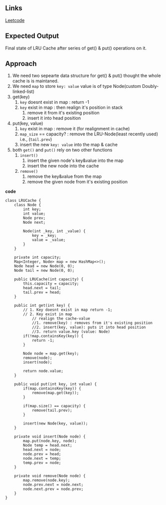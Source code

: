 ## Links
[Leetcode](https://leetcode.com/problems/lru-cache/)

## Expected Output
Final state of LRU Cache after series of get() & put() operations on it.

## Approach
1. We need two sepearte data structure for get() & put() thought the whole cache is is maintaned.
2. We need `map` to store `key: value` value is of type Node(custom Doubly-linked-list)
3. get(key)
   1. `key` doesnt exist in map : return -1
   2. `key` exist in map : then realign it's position in stack
      1. remove it from it's existing position
      2. insert it into head position
4. put(key, value)
   1. `key` exist in map : remove it (for realignment in cache)
   2. `map_size` == capacity? : remove the LRU-Node(least recently used) i.e., (`tail.prev`)
   3. insert the new `key: value` into the map & cache
5. both `get()` and `put()` rely on two other functions
   1. `insert()`
      1. insert the given node's key&value into the map
      2. insert the new node into the cache
   2. `remove()` 
      1. remove the key&value from the map
      2. remove the given node from it's existing position

**code**
```
class LRUCache {
    class Node {
        int key;
        int value;
        Node prev;
        Node next;

        Node(int _key, int _value) {
            key = _key;
            value = _value;
        }
    }

    private int capacity;
    Map<Integer, Node> map = new HashMap<>();
    Node head = new Node(0, 0);
    Node tail = new Node(0, 0);
    
    public LRUCache(int capacity) {
        this.capacity = capacity;
        head.next = tail;
        tail.prev = head;
    }
    
    public int get(int key) {
        // 1. Key doesnt exist in map return -1;
        // 2. Key exist in map
            // realign the cache-value
            //1. remove(key) : removes from it's existing position
            //2. insert(key, value): puts it into head position
            //3. return value.key (value: Node)
        if(!map.containsKey(key)) {
            return -1;
        }

        Node node = map.get(key);
        remove(node);
        insert(node);
        
        return node.value;
    }
    
    public void put(int key, int value) {
        if(map.containsKey(key)) {
            remove(map.get(key));
        }

        if(map.size() == capacity) {
            remove(tail.prev);
        }

        insert(new Node(key, value));
    }

    private void insert(Node node) {
        map.put(node.key, node);
        Node temp = head.next;
        head.next = node;
        node.prev = head;
        node.next = temp;
        temp.prev = node;
    }
    
    private void remove(Node node) {
        map.remove(node.key);
        node.prev.next = node.next;
        node.next.prev = node.prev;
    }
}
```